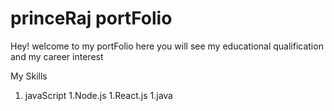 # princeRaj portFolio

Hey! welcome to my portFolio here you will see my educational qualification and my career interest

My Skills

1. javaScript
   1.Node.js
   1.React.js
   1.java
